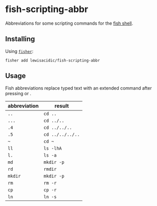 # fish-scripting-abbr
Abbreviations for some scripting commands for the [fish shell](https://fishshell.com/).

## Installing

Using [`fisher`](https://github.com/jorgebucaran/fisher):

```fish
fisher add lewisacidic/fish-scripting-abbr
```

## Usage

Fish abbreviations replace typed text with an extended command after pressing <Space> or <Enter>.


abbreviation | result
-------------|---------
`..` | `cd ..`
`...` | `cd ../..`
`.4` | `cd ../../..`
`.5` | `cd ../../../..`
`~` | `cd ~`
`ll` | `ls -lhA`
`l.` | `ls -a`
`md` | `mkdir -p`
`rd` | `rmdir`
`mkdir` | `mkdir -p`
`rm` | `rm -r`
`cp` | `cp -r`
`ln` | `ln -s`

